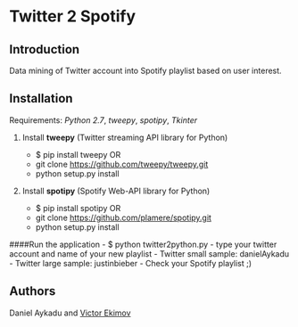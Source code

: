 Twitter 2 Spotify
==============

Introduction
-------
Data mining of Twitter account into Spotify playlist based on user interest.

Installation
-------
Requirements: *Python 2.7*, *tweepy*, *spotipy*, *Tkinter*

1. Install **tweepy** (Twitter streaming API library for Python)
	- $ pip install tweepy
	OR
	- git clone https://github.com/tweepy/tweepy.git
	- python setup.py install

2. Install **spotipy** (Spotify Web-API library for Python)
	- $ pip install spotipy
	OR
	- git clone https://github.com/plamere/spotipy.git
	- python setup.py install

####Run the application
	- $ python twitter2python.py
	- type your twitter account and name of your new playlist
	- Twitter small sample: danielAykadu
	- Twitter large sample: justinbieber
	- Check your Spotify playlist ;)

Authors
-------
Daniel Aykadu and [Victor Ekimov](https://github.com/NorthernDemon)